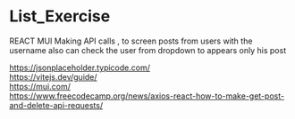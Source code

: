 # List_Exercise
REACT MUI Making API calls , to screen posts from users with the username also can check the user from dropdown  to appears only his post

https://jsonplaceholder.typicode.com/  
https://vitejs.dev/guide/  
https://mui.com/  
https://www.freecodecamp.org/news/axios-react-how-to-make-get-post-and-delete-api-requests/
